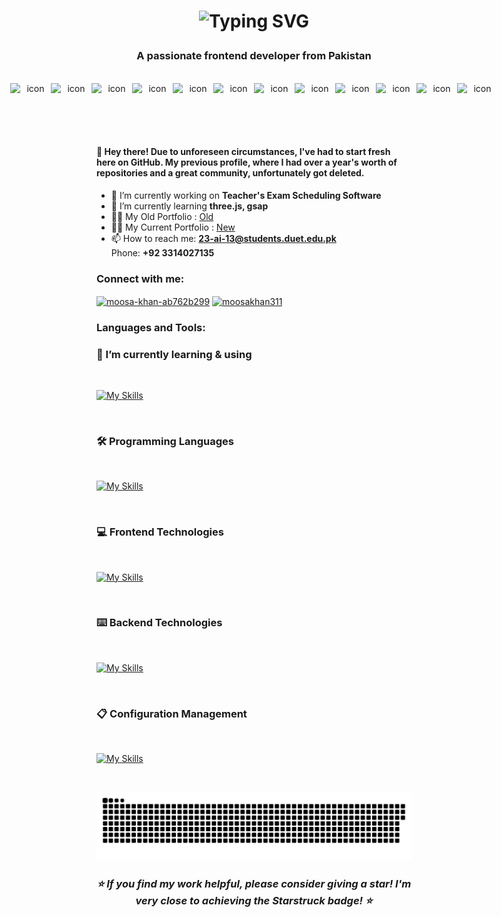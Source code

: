 <h1 align="center">
  
![Typing SVG](https://readme-typing-svg.herokuapp.com/?font=Righteous&size=35&center=true&vCenter=true&width=500&height=70&duration=4000&lines=Hi+There!+👋;+I'm+Moosa+Khan!;)

</h1>

<h3 align="center">A passionate frontend developer from Pakistan</h3>

<br>

<div align="center">
  <div style="display: flex; justify-content: center; align-items: flex-end;">
    <img src="https://techstack-generator.vercel.app/cpp-icon.svg" alt="icon" width="65" height="65" />
    <img src="https://techstack-generator.vercel.app/java-icon.svg" alt="icon" width="65" height="65" />
    <img src="https://techstack-generator.vercel.app/python-icon.svg" alt="icon" width="65" height="65" />
    <img src="https://techstack-generator.vercel.app/django-icon.svg" alt="icon" width="65" height="65" />
    <img src="https://techstack-generator.vercel.app/mysql-icon.svg" alt="icon" width="65" height="65" />
    <img src="https://techstack-generator.vercel.app/restapi-icon.svg" alt="icon" width="65" height="65" />
    <img src="https://techstack-generator.vercel.app/js-icon.svg" alt="icon" width="65" height="65" />
    <img src="https://techstack-generator.vercel.app/ts-icon.svg" alt="icon" width="65" height="65" />
    <img src="https://techstack-generator.vercel.app/react-icon.svg" alt="icon" width="65" height="65" />
    <img src="https://techstack-generator.vercel.app/webpack-icon.svg" alt="icon" width="65" height="65" />
    <img src="https://techstack-generator.vercel.app/raspberrypi-icon.svg" alt="icon" width="65" height="65" />
    <img src="https://techstack-generator.vercel.app/github-icon.svg" alt="icon" width="65" height="65" />
  </div>
</div>

<br>

<h4>
👋 Hey there! Due to unforeseen circumstances, I've had to start fresh here on GitHub. My previous profile, where I had over a year's worth of repositories and a great community, unfortunately got deleted.
</h4>

- 🔭 I’m currently working on **Teacher's Exam Scheduling Software**
- 🌱 I’m currently learning **three.js, gsap**
- 👨‍💻 My Old Portfolio : [Old](https://mooosakhan.github.io/Portfolio/)
- 👨‍💻 My Current Portfolio : [New](https://mooosakhan.github.io/Portfolio.me/)
- 📫 How to reach me: **23-ai-13@students.duet.edu.pk** <br/>
                      Phone: **+92 3314027135**

<h3 align="left">Connect with me:</h3>
<p align="left">
<a href="https://linkedin.com/in/moosa-khan-ab762b299" target="blank"><img align="center" src="https://raw.githubusercontent.com/rahuldkjain/github-profile-readme-generator/master/src/images/icons/Social/linked-in-alt.svg" alt="moosa-khan-ab762b299" height="30" width="40" /></a>
<a href="https://instagram.com/moosakhan311" target="blank"><img align="center" src="https://raw.githubusercontent.com/rahuldkjain/github-profile-readme-generator/master/src/images/icons/Social/instagram.svg" alt="moosakhan311" height="30" width="40" /></a>
</p>

<h3 align="left">Languages and Tools:</h3>

### 🌱 I’m currently learning & using

<br>

[![My Skills](https://skillicons.dev/icons?i=nodejs,react,py,flask,mongodb,tailwind,threejs,vercel,next)](https://skillicons.dev)

<br>

### 🛠 Programming Languages

<br>

[![My Skills](https://skillicons.dev/icons?i=c,cpp,js,ts,py)](https://skillicons.dev)

<br>

### 💻 Frontend Technologies

<br>

[![My Skills](https://skillicons.dev/icons?i=js,react,next,threejs,vercel,vite,tailwind,bootstrap)](https://skillicons.dev)

<br>

### ⌨️ Backend Technologies

<br>

[![My Skills](https://skillicons.dev/icons?i=flask,python,php,laravel,mysql,nodejs,express,mongodb,firebase)](https://skillicons.dev)

<br>

### 📋 Configuration Management

<br>

[![My Skills](https://skillicons.dev/icons?i=git,github)](https://skillicons.dev)

<br>

<p align="center">
  <img width="1000" src="github-snake.svg" alt="snake"/>
</p>

*<h3 align="center">⭐ If you find my work helpful, please consider giving a star! I'm very close to achieving the Starstruck badge! ⭐</h3>*
